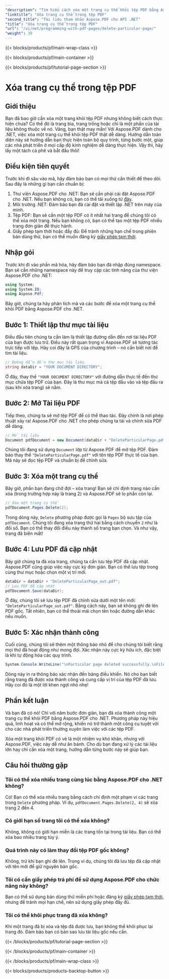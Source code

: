 ```yaml
---
"description": "Tìm hiểu cách xóa một trang cụ thể khỏi tệp PDF bằng Aspose.PDF cho .NET với hướng dẫn từng bước này."
"linktitle": "Xóa trang cụ thể trong tệp PDF"
"second_title": "Tài liệu tham khảo Aspose.PDF cho API .NET"
"title": "Xóa trang cụ thể trong tệp PDF"
"url": "/vi/net/programming-with-pdf-pages/delete-particular-page/"
"weight": 30
---
```


{{< blocks/products/pf/main-wrap-class >}}

{{< blocks/products/pf/main-container >}}

{{< blocks/products/pf/tutorial-page-section >}}

# Xóa trang cụ thể trong tệp PDF

## Giới thiệu

Bạn đã bao giờ cần xóa một trang khỏi tệp PDF nhưng không biết cách thực hiện chưa? Có thể đó là trang bìa, trang trống hoặc chỉ là một phần của tài liệu không thuộc về nó. Vâng, bạn thật may mắn! Với Aspose.PDF dành cho .NET, việc xóa một trang cụ thể khỏi tệp PDF thật dễ dàng. Hướng dẫn toàn diện này sẽ hướng dẫn bạn thực hiện toàn bộ quy trình, từng bước một, giúp các nhà phát triển ở mọi cấp độ kinh nghiệm dễ dàng thực hiện. Vậy thì, hãy lấy một tách cà phê và bắt đầu thôi!

## Điều kiện tiên quyết

Trước khi đi sâu vào mã, hãy đảm bảo bạn có mọi thứ cần thiết để theo dõi. Sau đây là những gì bạn cần chuẩn bị:

1. Thư viện Aspose.PDF cho .NET: Bạn sẽ cần phải cài đặt Aspose.PDF cho .NET. Nếu bạn không có, bạn có thể tải xuống từ [đây](https://releases.aspose.com/pdf/net/).
2. Môi trường .NET: Đảm bảo bạn đã cài đặt và thiết lập .NET trên máy của mình.
3. Tệp PDF: Bạn sẽ cần một tệp PDF có ít nhất hai trang để chúng tôi có thể xóa một trang. Nếu bạn không có, bạn có thể tạo một tệp PDF nhiều trang đơn giản để thực hành.
4. Giấy phép tạm thời hoặc đầy đủ: Để tránh những hạn chế trong phiên bản dùng thử, bạn có thể muốn đăng ký [giấy phép tạm thời](https://purchase.aspose.com/temporary-license/).

## Nhập gói

Trước khi đi vào phần mã hóa, hãy đảm bảo bạn đã nhập đúng namespace. Bạn sẽ cần những namespace này để truy cập các tính năng của thư viện Aspose.PDF cho .NET:

```csharp
using System;
using System.IO;
using Aspose.Pdf;
```

Bây giờ, chúng ta hãy phân tích mã và các bước để xóa một trang cụ thể khỏi PDF bằng Aspose.PDF cho .NET.

## Bước 1: Thiết lập thư mục tài liệu

Điều đầu tiên chúng ta cần làm là thiết lập đường dẫn đến nơi tài liệu PDF của bạn được lưu trữ. Điều này rất quan trọng vì Aspose.PDF sẽ tương tác trực tiếp với tệp. Hãy coi đây là GPS của chương trình – nó cần biết nơi để tìm tài liệu.

```csharp
// Đường dẫn đến thư mục tài liệu.
string dataDir = "YOUR DOCUMENT DIRECTORY";
```

Ở đây, thay thế `"YOUR DOCUMENT DIRECTORY"` với đường dẫn thực tế đến thư mục chứa tệp PDF của bạn. Đây là thư mục mà cả tệp đầu vào và tệp đầu ra (sau khi xóa trang) sẽ nằm.

## Bước 2: Mở Tài liệu PDF

Tiếp theo, chúng ta sẽ mở tệp PDF để có thể thao tác. Đây chính là nơi phép thuật xảy ra! Aspose.PDF cho .NET cho phép chúng ta tải và chỉnh sửa PDF dễ dàng.

```csharp
// Mở tài liệu
Document pdfDocument = new Document(dataDir + "DeleteParticularPage.pdf");
```


Chúng tôi đang sử dụng `Document` lớp từ Aspose.PDF để mở tệp PDF. Đảm bảo thay thế `"DeleteParticularPage.pdf"` với tên tệp PDF thực tế của bạn. Mã này sẽ đọc tệp PDF và chuẩn bị để chỉnh sửa.

## Bước 3: Xóa một trang cụ thể

Bây giờ, phần bạn đang chờ đợi – xóa trang! Bạn sẽ chỉ định trang nào cần xóa (trong trường hợp này là trang 2) và Aspose.PDF sẽ lo phần còn lại.

```csharp
// Xóa một trang cụ thể
pdfDocument.Pages.Delete(2);
```


Trong dòng này, `Delete` phương pháp được gọi là `Pages` bộ sưu tập của `pdfDocument`. Chúng tôi đang xóa trang thứ hai bằng cách chuyển `2` như là đối số. Bạn có thể thay đổi điều này thành số trang bạn chọn. Và như vậy, trang đã biến mất!

## Bước 4: Lưu PDF đã cập nhật

Bây giờ chúng ta đã xóa trang, chúng ta cần lưu tệp PDF đã cập nhật. Aspose.PDF cũng giúp việc này cực kỳ đơn giản. Bạn có thể lưu tệp trong cùng thư mục hoặc chọn một vị trí mới.

```csharp
dataDir = dataDir + "DeleteParticularPage_out.pdf";
// Lưu PDF đã cập nhật
pdfDocument.Save(dataDir);
```


Ở đây, chúng tôi sẽ lưu tệp PDF đã chỉnh sửa dưới một tên mới: `"DeleteParticularPage_out.pdf"`. Bằng cách này, bạn sẽ không ghi đè lên PDF gốc. Tất nhiên, bạn có thể thoải mái chọn tên hoặc đường dẫn khác nếu muốn.

## Bước 5: Xác nhận thành công

Cuối cùng, chúng tôi sẽ thêm một thông báo nhỏ để cho chúng tôi biết rằng mọi thứ đã hoạt động như mong đợi. Xác nhận này cực kỳ hữu ích, đặc biệt là khi tự động hóa các quy trình.

```csharp
System.Console.WriteLine("\nParticular page deleted successfully.\nFile saved at " + dataDir);
```


Dòng này in ra thông báo xác nhận đến bảng điều khiển. Nó cho bạn biết rằng trang đã được xóa thành công và cung cấp vị trí của tệp PDF đã lưu. Hãy coi đó là một lời khen ngợi nhỏ nhẹ!

## Phần kết luận

Và bạn đã có nó! Chỉ với năm bước đơn giản, bạn đã xóa thành công một trang cụ thể khỏi PDF bằng Aspose.PDF cho .NET. Phương pháp này hiệu quả, linh hoạt và có thể mở rộng, khiến nó trở thành một công cụ tuyệt vời cho các nhà phát triển thường xuyên làm việc với các tệp PDF.

Xóa một trang khỏi PDF có vẻ là một nhiệm vụ khó khăn, nhưng với Aspose.PDF, việc này dễ như ăn bánh. Cho dù bạn đang xử lý các tài liệu lớn hay chỉ cần xóa một trang, hướng dẫn từng bước này sẽ giúp bạn.

## Câu hỏi thường gặp

### Tôi có thể xóa nhiều trang cùng lúc bằng Aspose.PDF cho .NET không?
Có! Bạn có thể xóa nhiều trang bằng cách chỉ định một phạm vi các trang trong `Delete` phương pháp. Ví dụ, `pdfDocument.Pages.Delete(2, 4)` sẽ xóa trang 2 đến 4.

### Có giới hạn số trang tôi có thể xóa không?
Không, không có giới hạn miễn là các trang tồn tại trong tài liệu. Bạn có thể xóa bao nhiêu trang tùy ý.

### Quá trình này có làm thay đổi tệp PDF gốc không?
Không, trừ khi bạn ghi đè lên. Trong ví dụ, chúng tôi đã lưu tệp đã cập nhật với tên mới để giữ nguyên bản gốc.

### Tôi có cần giấy phép trả phí để sử dụng Aspose.PDF cho chức năng này không?
Bạn có thể sử dụng bản dùng thử miễn phí hoặc đăng ký [giấy phép tạm thời](https://purchase.aspose.com/temporary-license/), nhưng để tránh mọi hạn chế, nên sử dụng giấy phép đầy đủ.

### Tôi có thể khôi phục trang đã xóa không?
Khi một trang đã bị xóa và tệp đã được lưu, bạn không thể khôi phục lại trang đó. Đảm bảo bạn có bản sao lưu tài liệu gốc nếu cần.

{{< /blocks/products/pf/tutorial-page-section >}}

{{< /blocks/products/pf/main-container >}}

{{< /blocks/products/pf/main-wrap-class >}}

{{< blocks/products/products-backtop-button >}}